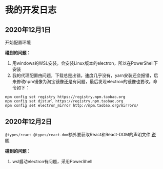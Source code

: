 # 我的开发日志

## 2020年12月1日

开始配置环境

**碰到的问题：**
1. 用windows的WSL安装，会安装Linux版本的electron，所以在PowerShell下安装
2. 我的代理配置由问题，下载总是出错，速度几乎没有，yarn安装还会报错，后来修改npm镜像为淘宝镜像还是有问题，最后发现electron的镜像也要改，命令如下：

```
npm config set registry https://registry.npm.taobao.org
npm config set disturl https://registry.npm.taobao.org
npm config set electron_mirror http://npm.taobao.org/mirrors/
```

## 2020年12月2日
`@types/react @types/react-dom`额外要获取React和React-DOM的声明文件 [说明](https://www.tslang.cn/docs/handbook/react-&-webpack.html)

**碰到的问题：**
1. wsl启动electron有问题，采用PowerShell